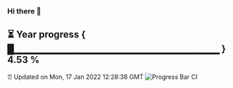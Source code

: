 ### Hi there 👋
⏳ Year progress { █▁▁▁▁▁▁▁▁▁▁▁▁▁▁▁▁▁▁▁▁▁▁▁▁▁▁▁▁▁ } 4.53 %
---
⏰ Updated on Mon, 17 Jan 2022 12:28:38 GMT
![Progress Bar CI](https://github.com/liununu/liununu/workflows/Progress%20Bar%20CI/badge.svg)
